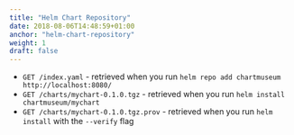 ```yaml
---
title: "Helm Chart Repository"
date: 2018-08-06T14:48:59+01:00
anchor: "helm-chart-repository"
weight: 1
draft: false
---
```


- `GET /index.yaml` - retrieved when you run `helm repo add chartmuseum http://localhost:8080/`
- `GET /charts/mychart-0.1.0.tgz` - retrieved when you run `helm install chartmuseum/mychart`
- `GET /charts/mychart-0.1.0.tgz.prov` - retrieved when you run `helm install` with the `--verify` flag